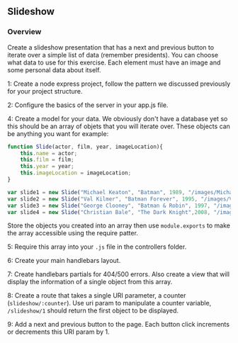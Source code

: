 ## Slideshow

### Overview
Create a slideshow presentation that has a next and previous button to iterate over a simple list of data (remember presidents). You can choose what data to use for this exercise. Each element must have an image and some personal data about itself.

1: Create a node express project, follow the pattern we discussed previously for your project structure.

2: Configure the basics of the server in your app.js file.

4: Create a model for your data. We obviously don't have a database yet so this should be an array of objets that you will iterate over. These objects can be anything you want for example:
```javascript
function Slide(actor, film, year, imageLocation){
    this.name = actor;
    this.film = film;
    this.year = year;
    this.imageLocation = imageLocation;
}

var slide1 = new Slide("Michael Keaton", "Batman", 1989, "/images/MichaelKeaton.jpg");
var slide2 = new Slide("Val Kilmer", "Batman Forever", 1995, "/images/ValKilmer.jpg");
var slide3 = new Slide("George Clooney", "Batman & Robin", 1997, "/images/GeorgeClooney.jpg");
var slide4 = new Slide("Christian Bale", "The Dark Knight",2008, "/images/ChristianBale.jpg");
```

Store the objects you created into an array then use `module.exports` to make the array accessible using the require patter.

5: Require this array into your `.js` file in the controllers folder.

6: Create your main handlebars layout.

7: Create handlebars partials for 404/500 errors. Also create a view that will display the information of a single object from this array.

8: Create a route that takes a single URI parameter, a counter (`slideshow/:counter`). Use uri param to manipulate a counter variable, `/slideshow/1` should return the first object to be displayed.

9: Add a next and previous button to the page. Each button click increments or decrements this URI param by 1.
